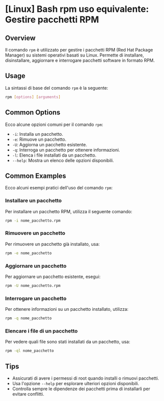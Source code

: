 # [Linux] Bash rpm uso equivalente: Gestire pacchetti RPM

## Overview
Il comando `rpm` è utilizzato per gestire i pacchetti RPM (Red Hat Package Manager) su sistemi operativi basati su Linux. Permette di installare, disinstallare, aggiornare e interrogare pacchetti software in formato RPM.

## Usage
La sintassi di base del comando `rpm` è la seguente:

```bash
rpm [options] [arguments]
```

## Common Options
Ecco alcune opzioni comuni per il comando `rpm`:

- `-i`: Installa un pacchetto.
- `-e`: Rimuove un pacchetto.
- `-U`: Aggiorna un pacchetto esistente.
- `-q`: Interroga un pacchetto per ottenere informazioni.
- `-l`: Elenca i file installati da un pacchetto.
- `--help`: Mostra un elenco delle opzioni disponibili.

## Common Examples
Ecco alcuni esempi pratici dell'uso del comando `rpm`:

### Installare un pacchetto
Per installare un pacchetto RPM, utilizza il seguente comando:

```bash
rpm -i nome_pacchetto.rpm
```

### Rimuovere un pacchetto
Per rimuovere un pacchetto già installato, usa:

```bash
rpm -e nome_pacchetto
```

### Aggiornare un pacchetto
Per aggiornare un pacchetto esistente, esegui:

```bash
rpm -U nome_pacchetto.rpm
```

### Interrogare un pacchetto
Per ottenere informazioni su un pacchetto installato, utilizza:

```bash
rpm -q nome_pacchetto
```

### Elencare i file di un pacchetto
Per vedere quali file sono stati installati da un pacchetto, usa:

```bash
rpm -ql nome_pacchetto
```

## Tips
- Assicurati di avere i permessi di root quando installi o rimuovi pacchetti.
- Usa l'opzione `--help` per esplorare ulteriori opzioni disponibili.
- Controlla sempre le dipendenze dei pacchetti prima di installarli per evitare conflitti.